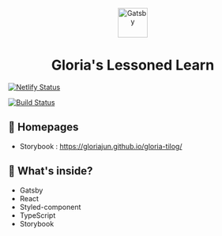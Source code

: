 <p align="center">
  <a href="https://www.gatsbyjs.org">
    <img alt="Gatsby" src="https://www.gatsbyjs.org/monogram.svg" width="60" />
  </a>
</p>
<h1 align="center">
  Gloria's Lessoned Learn
</h1>

[![Netlify Status](https://api.netlify.com/api/v1/badges/c09ffbed-6152-47a7-9ae0-63f68bb0cd6d/deploy-status)](https://app.netlify.com/sites/gloriajun/deploys)

[![Build Status](https://travis-ci.org/gloriaJun/gloria-tilog.svg?branch=master)](https://travis-ci.org/gloriaJun/gloria-tilog)

## 🚀 Homepages

- Storybook : https://gloriajun.github.io/gloria-tilog/

## 🧐 What's inside?

- Gatsby
- React
- Styled-component
- TypeScript
- Storybook
